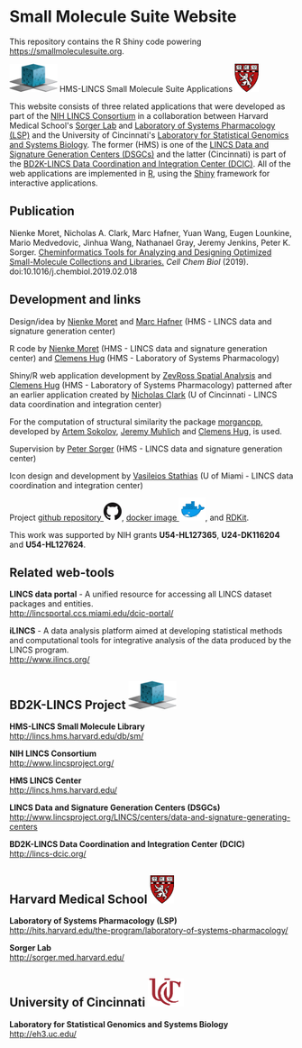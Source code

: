 # Small Molecule Suite Website

This repository contains the R Shiny code powering
https://smallmoleculesuite.org.

<p float="left">
<img src="www/sms/assets/img/dcic.png" height="50" width="85" alt="LINCS DCIC">
HMS-LINCS Small Molecule Suite Applications
<img src="www/sms/assets/img/logo_harvard_150.png" height="50" width="42" alt="HMS LINCS Center">
</p>

This website consists of three related applications that were developed as part
of the [NIH LINCS Consortium](http://www.lincsproject.org/) in a collaboration
between Harvard Medical School's [Sorger Lab](http://sorger.med.harvard.edu/)
and [Laboratory of Systems Pharmacology
(LSP)](http://hits.harvard.edu/the-program/laboratory-of-systems-pharmacology/about/)
and the University of Cincinnati's [Laboratory for Statistical Genomics and
Systems Biology](http://eh3.uc.edu/). The former (HMS) is one of the [LINCS Data
and Signature Generation Centers
(DSGCs)](http://www.lincsproject.org/LINCS/centers/data-and-signature-generating-centers)
and the latter (Cincinnati) is part of the [BD2K-LINCS Data Coordination and
Integration Center (DCIC)](http://lincs-dcic.org/). All of the web applications
are implemented in [R](https://www.r-project.org/), using the
[Shiny](https://shiny.rstudio.com/) framework for interactive applications.

## Publication

Nienke Moret, Nicholas A. Clark, Marc Hafner, Yuan Wang, Eugen Lounkine, Mario
Medvedovic, Jinhua Wang, Nathanael Gray, Jeremy Jenkins, Peter K. Sorger.
<a href = "https://www.cell.com/cell-chemical-biology/fulltext/S2451-9456(19)30073-X" target="_blank">
Cheminformatics Tools for Analyzing and Designing Optimized
Small-Molecule Collections and Libraries.</a> *Cell Chem Biol* (2019).
doi:10.1016/j.chembiol.2019.02.018

## Development and links

Design/idea by [Nienke Moret](https://scholar.harvard.edu/nienkemoret) and
[Marc Hafner](https://scholar.harvard.edu/hafner) (HMS - LINCS data and signature generation center)


R code by [Nienke Moret](https://scholar.harvard.edu/nienkemoret) (HMS - LINCS data and signature generation center)
and [Clemens Hug](https://scholar.harvard.edu/clemenshug) (HMS - Laboratory of Systems Pharmacology)


Shiny/R web application development by [ZevRoss Spatial Analysis](www.zevross.com)
and [Clemens Hug](https://scholar.harvard.edu/clemenshug)  (HMS - Laboratory of Systems Pharmacology)
patterned after an earlier application created by
[Nicholas Clark](https://github.com/NicholasClark) (U of Cincinnati - LINCS data
coordination and integration center)


For the computation of structural similarity the package
[morgancpp](https://github.com/labsyspharm/morgancpp), developed by
[Artem Sokolov](https://scholar.harvard.edu/artem-sokolov/home),
[Jeremy Muhlich](https://scholar.harvard.edu/jmuhlich/home) and
[Clemens Hug](https://scholar.harvard.edu/clemenshug), is used.


Supervision by [Peter Sorger](https://sorger.med.harvard.edu/people/peter-sorger-phd/)
(HMS - LINCS data and signature generation center)


Icon design and development by [Vasileios Stathias](http://ccs.miami.edu/team_member/vasileios-vas-stathias/)
(U of Miami - LINCS data coordination and integration center)


<p float="left">
Project <a href="https://github.com/labsyspharm/smallmoleculesuite">github repository <img src="www/sms/assets/img/GitHub-Mark-32px.png"></a>,
<a href="https://hub.docker.com/r/ucbd2k/smallmoleculesuite/">docker image <img src="www/sms/assets/img/moby.png" height="40px"></a>, 
and <a href="https://rdkit.org">RDKit</a>.
</p>


This work was supported by NIH grants **U54-HL127365**, **U24-DK116204** and **U54-HL127624**.

## Related web-tools

**LINCS data portal** - A unified resource for accessing all LINCS dataset packages and entities.
<br>http://lincsportal.ccs.miami.edu/dcic-portal/

**iLINCS** - A data analysis platform aimed at developing statistical methods and computational tools for integrative analysis of the data produced by the LINCS program.
<br>http://www.ilincs.org/

## BD2K-LINCS Project <img src="www/sms/assets/img/dcic.png" height = "50" width= "85" alt="BD2K-LINCS">

**HMS-LINCS Small Molecule Library**<br>http://lincs.hms.harvard.edu/db/sm/

**NIH LINCS Consortium**<br>http://www.lincsproject.org/

**HMS LINCS Center**<br>http://lincs.hms.harvard.edu/

**LINCS Data and Signature Generation Centers (DSGCs)**<br>http://www.lincsproject.org/LINCS/centers/data-and-signature-generating-centers

**BD2K-LINCS Data Coordination and Integration Center (DCIC)**<br>http://lincs-dcic.org/<br>
## Harvard Medical School <img src="www/sms/assets/img/logo_harvard_150.png" height = "50" width = "42" alt = "Harvard Medical School">
**Laboratory of Systems Pharmacology (LSP)**<br>http://hits.harvard.edu/the-program/laboratory-of-systems-pharmacology/

**Sorger Lab**<br>http://sorger.med.harvard.edu/

## University of Cincinnati <img src="www/sms/assets/img/uc_logo_crop.png" height = "50" width ="64"  alt = "University of Cincinnati">

**Laboratory for Statistical Genomics and Systems Biology**<br>http://eh3.uc.edu/
